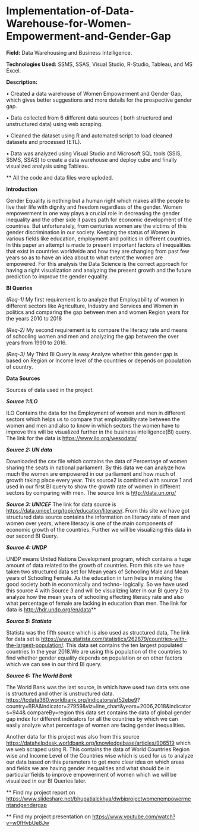 # Implementation-of-Data-Warehouse-for-Women-Empowerment-and-Gender-Gap

**Field:** Data Warehousing and Business Intelligence.

**Technologies Used:** SSMS, SSAS, Visual Studio, R-Studio, Tableau, and MS Excel. 

**Description:** 

•	Created a data warehouse of Women Empowerment and Gender Gap, which gives better suggestions and more details for the prospective gender gap.

•	Data collected from 6 different data sources ( both structured and unstructured data) using web scraping.

•	Cleaned the dataset using R and automated script to load cleaned datasets and processed (ETL).

•	Data was analyzed using Visual Studio and Microsoft SQL tools (SSIS, SSMS, SSAS) to create a data warehouse and deploy cube and finally visualized analysis using Tableau. 


** All the code and data files were uploded.


**Introduction**

Gender Equality is nothing but a human right which makes all the people to live their life with dignity and freedom regardless of the gender. Women empowerment in one way plays a crucial role in decreasing the gender inequality and the other side it paves path for economic development of the countries. But unfortunately, from centuries women are the victims of this gender discrimination in our society. Keeping the status of Women in various fields like education, employment and politics in different countries. In this paper an attempt is made to present important factors of inequalities that exist in countries worldwide and how they are changing from past few years so as to have an idea about to what extent the women are empowered. For this analysis the Data Science is the correct approach for having a right visualization and analyzing the present growth and the future prediction to improve the gender equality.


**BI Queries**

_(Req-1)_ My first requirement is to analyze that Employability of women in different sectors like Agriculture, Industry and Services and Women in politics and comparing the gap between men and women Region years for the years 2010 to 2018

_(Req-2)_ My second requirement is to compare the literacy rate and means of schooling women and men and analyzing the gap between the over years from 1990 to 2016.

_(Req-3)_ My Third BI Query is easy Analyze whether this gender gap is based on Region or Income level of the countries or depends on population of country.


**Data Sources**

Sources of data used in the project.

_**Source 1:ILO**_

ILO Contains the data for the Employment of women and men in different sectors which helps us to compare that employability rate between the women and men and also to know in which sectors the women have to improve this will be visualized further in the business intelligence(BI) query. The link for the data is https://www.ilo.org/wesodata/

**_Source 2: UN data_**

Downloaded the csv file which contains the data of Percentage of women sharing the seats in national parliament. By this data we can analyze how much the women are empowered in our parliament and how much of growth taking place every year. This source2 is combined with source 1 and used in our first BI query to show the growth rate of women in different sectors by comparing with men. The source link is http://data.un.org/

**_Source 3: UNICEF_**
The link for data source is https://data.unicef.org/topic/education/literacy/. From this site we have got structured data source contains the information on literacy rate of men and women over years, where literacy is one of the main components of economic growth of the countries. Further we will be visualizing this data in our second BI Query.

**_Source 4: UNDP_**

UNDP means United Nations Development program, which contains a huge amount of data related to the growth of countries. From this site we have taken two structured data set for Mean years of Schooling Male and Mean years of Schooling Female. As the education in turn helps in making the good society both in economically and techno- logically. So we have used this source 4 with Source 3 and will be visualizing later in our BI query 2 to analyze how the mean years of schooling effecting literacy rate and also what percentage of female are lacking in education than men. The link for data is http://hdr.undp.org/en/data**

**_Source 5: Statista_**

Statista was the fifth source which is also used as structured data, The link for data set is https://www.statista.com/statistics/262879/countries-with-the-largest-population/. This data set contains the ten largest populated countries In the year 2018.We are using this population of the countries to find whether gender equality depends on population or on other factors which we can see in our third BI query.

**_Source 6: The World Bank_**

The World Bank was the last source, in which have used two data sets one is structured and other is unstructured data. https://tcdata360.worldbank.org/indicators/af52ebe9? country=BRA&indicator=27959&viz=line_chart&years=2006,2018&indicators=944& compareBy=region this data set contains the data of global gender gap index for different indicators for all the countries by which we can easily analyze what percentage of women are facing gender inequalities. 

   Another data for this project was also from this source https://datahelpdesk.worldbank.org/knowledgebase/articles/906519 which we web scraped using R. This contains the data of World Countries Region wise and Income Level of the Countries wise which is used for us to analyze our data based on this parameters to get more clear idea on which areas and fields we are having gender inequalities and what should be in particular fields to improve empowerment of women which we will be visualized in our BI Queries later.
    
    
** Find my project report on https://www.slideshare.net/bhupatialekhya/dwbiprojectwomenempowermentandgendergap

** Find my project presentation on https://www.youtube.com/watch?v=w0fHvbUe8Jw
